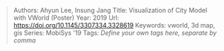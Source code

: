 > Authors: Ahyun Lee, Insung Jang
> Title: Visualization of City Model with VWorld (Poster)
> Year: 2019
> Url: https://doi.org/10.1145/3307334.3328619
> Keywords: vworld, 3d map, gis
> Series: MobiSys '19
> Tags: *Define your own tags here, separate by comma*